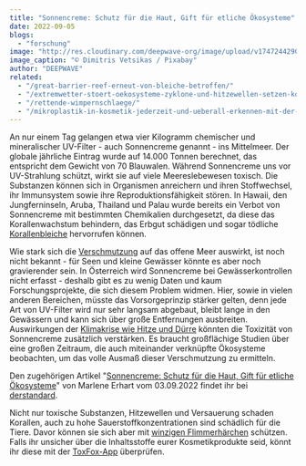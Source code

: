 ```yaml
---
title: "Sonnencreme: Schutz für die Haut, Gift für etliche Ökosysteme"
date: 2022-09-05
blogs: 
  - "forschung"
image: "http://res.cloudinary.com/deepwave-org/image/upload/v1747244290/deepwave.org/suncream-gd27dd170b_1920.jpg"
image_caption: "© Dimitris Vetsikas / Pixabay"
author: "DEEPWAVE"
related: 
  - "/great-barrier-reef-erneut-von-bleiche-betroffen/"
  - "/extremwetter-stoert-oekosysteme-zyklone-und-hitzewellen-setzen-korallen-zu/"
  - "/rettende-wimpernschlaege/"
  - "/mikroplastik-in-kosmetik-jederzeit-und-ueberall-erkennen-mit-der-toxfox-app/"
---
```


An nur einem Tag gelangen etwa vier Kilogramm chemischer und mineralischer UV-Filter - auch Sonnencreme genannt - ins Mittelmeer. Der globale jährliche Eintrag wurde auf 14.000 Tonnen berechnet, das entspricht dem Gewicht von 70 Blauwalen. Während Sonnencreme uns vor UV-Strahlung schützt, wirkt sie auf viele Meereslebewesen toxisch. Die Substanzen können sich in Organismen anreichern und ihren Stoffwechsel, ihr Immunsystem sowie ihre Reproduktionsfähigkeit stören. In Hawaii, den Jungferninseln, Aruba, Thailand und Palau wurde bereits ein Verbot von Sonnencreme mit bestimmten Chemikalien durchgesetzt, da diese das Korallenwachstum behindern, das Erbgut schädigen und sogar tödliche [Korallenbleiche](https://www.deepwave.org/great-barrier-reef-erneut-von-bleiche-betroffen/) hervorrufen können.

Wie stark sich die [Verschmutzung](https://www.deepwave.org/die-ozeane/verschmutzung/) auf das offene Meer auswirkt, ist noch nicht bekannt - für Seen und kleine Gewässer könnte es aber noch gravierender sein. In Österreich wird Sonnencreme bei Gewässerkontrollen nicht erfasst - deshalb gibt es zu wenig Daten und kaum Forschungsprojekte, die sich diesem Problem widmen. Hier, sowie in vielen anderen Bereichen, müsste das Vorsorgeprinzip stärker gelten, denn jede Art von UV-Filter wird nur sehr langsam abgebaut, bleibt lange in den Gewässern und kann sich über große Entfernungen ausbreiten. Auswirkungen der [Klimakrise wie Hitze und Dürre](https://www.deepwave.org/extremwetter-stoert-oekosysteme-zyklone-und-hitzewellen-setzen-korallen-zu/) könnten die Toxizität von Sonnencreme zusätzlich verstärken. Es braucht großflächige Studien über eine großen Zeitraum, die auch miteinander verknüpfte Ökosysteme beobachten, um das volle Ausmaß dieser Verschmutzung zu ermitteln.

Den zugehörigen Artikel "[Sonnencreme: Schutz für die Haut, Gift für etliche Ökosysteme](https://www.derstandard.at/story/2000138421564/sonnencreme-schutz-fuer-die-haut-gift-fuer-etliche-oekosysteme)" von Marlene Erhart vom 03.09.2022 findet ihr bei [derstandard](https://www.derstandard.at/).

Nicht nur toxische Substanzen, Hitzewellen und Versauerung schaden Korallen, auch zu hohe Sauerstoffkonzentrationen sind schädlich für die Tiere. Davor können sie sich aber mit [winzigen Flimmerhärchen](https://www.deepwave.org/rettende-wimpernschlaege/) schützen. Falls ihr unsicher über die Inhaltsstoffe eurer Kosmetikprodukte seid, könnt ihr diese mit der [ToxFox-App](https://www.deepwave.org/mikroplastik-in-kosmetik-jederzeit-und-ueberall-erkennen-mit-der-toxfox-app/) überprüfen.
